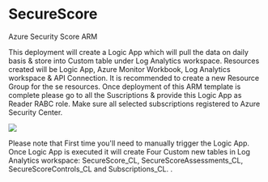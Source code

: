 # SecureScore
Azure Security Score ARM 

This deployment will create a Logic App which will pull the data on daily basis & store into Custom table under Log Analytics workspace. 
Resources created will be Logic App, Azure Monitor Workbook, Log Analytics workspace & API Connection. It is recommended to create a new Resource Group for the se resources. 
Once deployment of this ARM template is complete please go to all the Suscriptions & provide this Logic App as Reader RABC role.
Make sure all selected subscriptions registered to Azure Security Center.


<a href="https://azuredeploy.net/
   repository=https://github.com/c03vikas/SecureScore/blob/master/SecureScoreARM.json"
   target="_blank">
   <img src="https://aka.ms/deploytoazurebutton"/>
</a>


Please note that First time you'll need to manually trigger the Logic App.
Once Logic App is executed it will create Four Custom new tables in Log Analytics workspace: SecureScore_CL, SecureScoreAssessments_CL, SecureScoreControls_CL and Subscriptions_CL.
.
